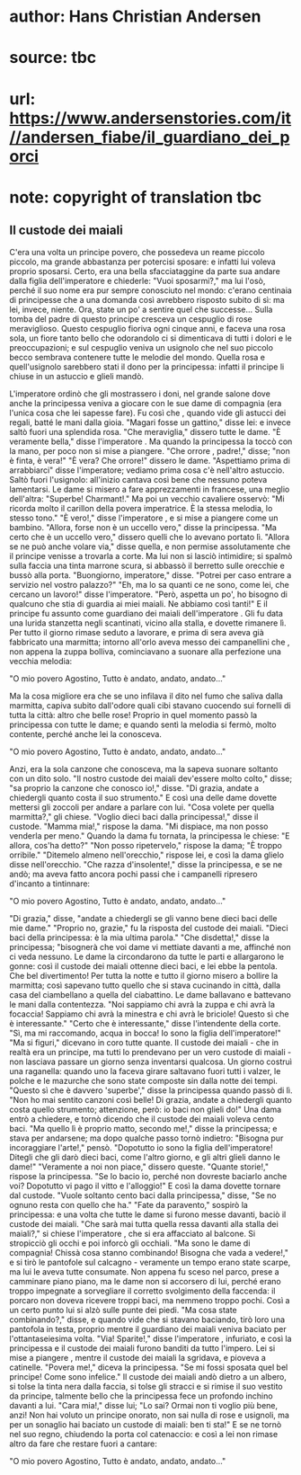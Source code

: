 # author: Hans Christian Andersen
# source: tbc
# url: https://www.andersenstories.com/it//andersen_fiabe/il_guardiano_dei_porci
# note: copyright of translation tbc

## Il custode dei maiali 

C'era una volta un principe povero, che possedeva un reame piccolo
piccolo, ma grande abbastanza per potercisi sposare: e infatti lui
voleva proprio sposarsi. Certo, era una bella sfacciataggine da parte
sua andare dalla figlia dell'imperatore e chiederle:
"Vuoi sposarmi?," ma lui l'osò, perché il suo nome era pur sempre
conosciuto nel mondo: c'erano centinaia di principesse che a una
domanda così avrebbero risposto subito di sì: ma lei, invece, niente.
Ora, state un po' a sentire quel che successe...
Sulla tomba del padre di questo principe cresceva un cespuglio di rose
meraviglioso. Questo cespuglio fioriva ogni cinque anni, e faceva una
rosa sola, un fiore tanto bello che odorandolo ci si dimenticava di
tutti i dolori e le preoccupazioni; e sul cespuglio veniva un usignolo
che nel suo piccolo becco sembrava contenere tutte le melodie del mondo.
Quella rosa e quell'usignolo sarebbero stati il dono per la
principessa: infatti il principe li chiuse in un astuccio e glieli
mandò.

L'imperatore ordinò che gli mostrassero i doni, nel grande salone dove
anche la principessa veniva a giocare con le sue dame di compagnia (era
l'unica cosa che lei sapesse fare). Fu così che , quando vide gli
astucci dei regali, batté le mani dalla gioia. "Magari fosse un
gattino," disse lei: e invece saltò fuori una splendida rosa.
"Che meraviglia," dissero tutte le dame.
"È veramente bella," disse l'imperatore .
Ma quando la principessa la toccò con la mano, per poco non si mise a
piangere.
"Che orrore , padre!," disse; "non è finta, è vera!"
"È vera? Che orrore!" dissero le dame.
"Aspettiamo prima di arrabbiarci" disse l'imperatore; vediamo prima
cosa c'è nell'altro astuccio. Saltò fuori l'usignolo: all'inizio
cantava così bene che nessuno poteva lamentarsi.
Le dame si misero a fare apprezzamenti in francese, una meglio
dell'altra: "Superbe! Charmant!."
Ma poi un vecchio cavaliere osservò: "Mi ricorda molto il carillon
della povera imperatrice. È la stessa melodia, lo stesso tono."
"È vero!," disse l'imperatore , e si mise a piangere come un
bambino.
"Allora, forse non è un uccello vero," disse la principessa.
"Ma certo che è un uccello vero," dissero quelli che lo avevano
portato lì.
"Allora se ne può anche volare via," disse quella, e non permise
assolutamente che il principe venisse a trovarla a corte.
Ma lui non si lasciò intimidire; si spalmò sulla faccia una tinta
marrone scura, si abbassò il berretto sulle orecchie e bussò alla
porta.
"Buongiorno, imperatore," disse. "Potrei per caso entrare a servizio
nel vostro palazzo?"
"Eh, ma lo sa quanti ce ne sono, come lei, che cercano un lavoro!"
disse l'imperatore. "Però, aspetta un po', ho bisogno di qualcuno che
stia di guardia ai miei maiali. Ne abbiamo così tanti!"
E il principe fu assunto come guardiano dei maiali dell'imperatore .
Gli fu data una lurida stanzetta negli scantinati, vicino alla stalla, e
dovette rimanere lì.
Per tutto il giorno rimase seduto a lavorare, e prima di sera aveva già
fabbricato una marmitta; intorno all'orlo aveva messo dei campanellini
che , non appena la zuppa bolliva, cominciavano a suonare alla
perfezione una vecchia melodia:

"O mio povero Agostino,
Tutto è andato, andato, andato..."

Ma la cosa migliore era che se uno infilava il dito nel fumo che saliva
dalla marmitta, capiva subito dall'odore quali cibi stavano cuocendo
sui fornelli di tutta la città: altro che belle rose!
Proprio in quel momento passò la principessa con tutte le dame; e quando
sentì la melodia si fermò, molto contente, perché anche lei la
conosceva.

"O mio povero Agostino,
Tutto è andato, andato, andato..."

Anzi, era la sola canzone che conosceva, ma la sapeva suonare soltanto
con un dito solo.
"Il nostro custode dei maiali dev'essere molto colto," disse; "sa
proprio la canzone che conosco io!," disse. "Di grazia, andate a
chiedergli quanto costa il suo strumento."
E così una delle dame dovette mettersi gli zoccoli per andare a parlare
con lui.
"Cosa volete per quella marmitta?," gli chiese.
"Voglio dieci baci dalla principessa!," disse il custode.
"Mamma mia!," rispose la dama.
"Mi dispiace, ma non posso venderla per meno."
Quando la dama fu tornata, la principessa le chiese: "E allora, cos'ha
detto?"
"Non posso ripetervelo," rispose la dama; "È troppo orribile."
"Ditemelo almeno nell'orecchio," rispose lei, e così la dama glielo
disse nell'orecchio.
"Che razza d'insolente!," disse la principessa, e se ne andò; ma
aveva fatto ancora pochi passi che i campanelli ripresero d'incanto a
tintinnare:

"O mio povero Agostino,
Tutto è andato, andato, andato..."

"Di grazia," disse, "andate a chiedergli se gli vanno bene dieci baci
delle mie dame."
"Proprio no, grazie," fu la risposta del custode dei maiali. "Dieci
baci della principessa: è la mia ultima parola."
"Che disdetta!," disse la principessa; "bisognerà che voi dame vi
mettiate davanti a me, affinché non ci veda nessuno.
Le dame la circondarono da tutte le parti e allargarono le gonne: così
il custode dei maiali ottenne dieci baci, e lei ebbe la pentola.
Che bel divertimento! Per tutta la notte e tutto il giorno misero a
bollire la marmitta; così sapevano tutto quello che si stava cucinando
in città, dalla casa del ciambellano a quella del ciabattino. Le dame
ballavano e battevano le mani dalla contentezza.
"Noi sappiamo chi avrà la zuppa e chi avrà la focaccia! Sappiamo chi
avrà la minestra e chi avrà le briciole! Questo sì che è
interessante."
"Certo che è interessante," disse l'intendente della corte.
"Sì, ma mi raccomando, acqua in bocca! Io sono la figlia
dell'imperatore!"
"Ma si figuri," dicevano in coro tutte quante.
Il custode dei maiali - che in realtà era un principe, ma tutti lo
prendevano per un vero custode di maiali - non lasciava passare un
giorno senza inventarsi qualcosa. Un giorno costruì una raganella:
quando uno la faceva girare saltavano fuori tutti i valzer, le polche e
le mazurche che sono state composte sin dalla notte dei tempi.
"Questo sì che è davvero 'superbe'," disse la principessa quando
passò di lì. "Non ho mai sentito canzoni così belle! Di grazia, andate
a chiedergli quanto costa quello strumento; attenzione, però: io baci
non glieli do!"
Una dama entrò a chiedere, e tornò dicendo che il custode dei maiali
voleva cento baci.
"Ma quello lì è proprio matto, secondo me!," disse la principessa; e
stava per andarsene; ma dopo qualche passo tornò indietro: "Bisogna pur
incoraggiare l'arte!," pensò. "Dopotutto io sono la figlia
dell'imperatore! Ditegli che gli darò dieci baci, come l'altro giorno,
e gli altri glieli danno le dame!"
"Veramente a noi non piace," dissero queste.
"Quante storie!," rispose la principessa. "Se lo bacio io, perché non
dovreste baciarlo anche voi? Dopotutto vi pago il vitto e l'alloggio!"
E così la dama dovette tornare dal custode.
"Vuole soltanto cento baci dalla principessa," disse, "Se no ognuno
resta con quello che ha."
"Fate da paravento," sospirò la principessa: e una volta che tutte le
dame si furono messe davanti, baciò il custode dei maiali.
"Che sarà mai tutta quella ressa davanti alla stalla dei maiali?," si
chiese l'imperatore , che si era affacciato al balcone. Si stropicciò
gli occhi e poi inforcò gli occhiali.
"Ma sono le dame di compagnia! Chissà cosa stanno combinando! Bisogna
che vada a vedere!," e si tirò le pantofole sul calcagno - veramente un
tempo erano state scarpe, ma lui le aveva tutte consumate.
Non appena fu sceso nel parco, prese a camminare piano piano, ma le dame
non si accorsero di lui, perché erano troppo impegnate a sorvegliare il
corretto svolgimento della faccenda: il porcaro non doveva ricevere
troppi baci, ma nemmeno troppo pochi. Così a un certo punto lui si alzò
sulle punte dei piedi.
"Ma cosa state combinando?," disse, e quando vide che si stavano
baciando, tirò loro una pantofola in testa, proprio mentre il guardiano
dei maiali veniva baciato per l'ottantaseiesima volta.
"Via! Sparite!," disse l'imperatore , infuriato, e così la
principessa e il custode dei maiali furono banditi da tutto l'impero.
Lei si mise a piangere , mentre il custode dei maiali la sgridava, e
pioveva a catinelle.
"Povera me!," diceva la principessa. "Se mi fossi sposata quel bel
principe! Come sono infelice."
Il custode dei maiali andò dietro a un albero, si tolse la tinta nera
dalla faccia, si tolse gli stracci e si rimise il suo vestito da
principe, talmente bello che la principessa fece un profondo inchino
davanti a lui.
"Cara mia!," disse lui; "Lo sai? Ormai non ti voglio più bene, anzi!
Non hai voluto un principe onorato, non sai nulla di rose e usignoli, ma
per un sonaglio hai baciato un custode di maiali: ben ti sta!"
E se ne tornò nel suo regno, chiudendo la porta col catenaccio: e così a
lei non rimase altro da fare che restare fuori a cantare:

"O mio povero Agostino,
Tutto è andato, andato, andato..."
